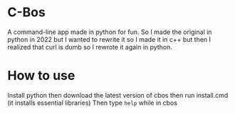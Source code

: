 # C-Bos
 A command-line app made in python for fun.
 So I made the original in python in 2022 but I wanted to rewrite it so I made it in c++ but then I realized that curl is dumb so I rewrote it again in python.

# How to use
 Install python then download the latest version of cbos then run install.cmd (it installs essential libraries)
 Then type `help` while in cbos
